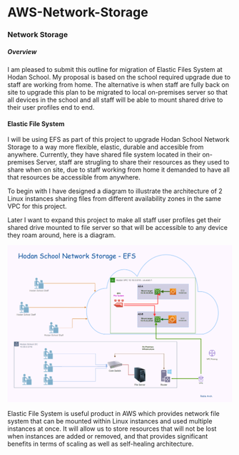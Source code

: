 # AWS-Network-Storage

### Network Storage
##### Overview
I am pleased to submit this outline for migration of Elastic Files System at Hodan School. My proposal is based on the school required upgrade due to staff are working from home. The alternative is when staff are fully back on site to upgrade this plan to be migrated to local on-premises server so that all devices in the school and all staff will be able to mount shared drive to their user profiles end to end.

#### Elastic File System

I will be using EFS as part of this project to upgrade Hodan School Network Storage to a way more flexible, elastic, durable and accesible from anywhere. Currently, they have shared file system located in their on-premises Server, staff are strugling to share their resources as they used to share when on site, due to staff working from home it demanded to have all that resources be accessible from anywhere. 

To begin with I have designed a diagram to illustrate the architecture of 2 Linux instances sharing files from different availability zones in the same VPC for this project. 

Later I want to expand this project to make all staff user profiles get their shared drive mounted to file server so that will be accessible to any device they roam around, here is a diagram. 

![Elastic File System](https://github.com/MoRoble/AWS-Network-Storage/blob/d84a35545eb15e44b372ab52b2c5fe8312f5810f/Hodan-EFS2.png)

Elastic File System is useful product in AWS which provides network file system that can be mounted within Linux instances and used multiple instances at once. It will allow us to store resources that will not be lost when instances are added or removed, and that provides significant benefits in terms of scaling as well as self-healing architecture.
